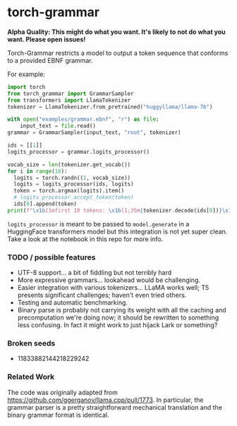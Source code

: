 # torch-grammar

**Alpha Quality: This might do what you want. It's likely to not do what you
want. Please open issues!**

Torch-Grammar restricts a model to output a token sequence that conforms to a
provided EBNF grammar.

For example:

```python
import torch
from torch_grammar import GrammarSampler
from transformers import LlamaTokenizer
tokenizer = LlamaTokenizer.from_pretrained("huggyllama/llama-7b")

with open("examples/grammar.ebnf", "r") as file:
    input_text = file.read()
grammar = GrammarSampler(input_text, "root", tokenizer)

ids = [[1]]
logits_processor = grammar.logits_processor()

vocab_size = len(tokenizer.get_vocab())
for i in range(10):
  logits = torch.randn((1, vocab_size))
  logits = logits_processor(ids, logits)
  token = torch.argmax(logits).item()
  # logits_processor.accept_token(token)
  ids[0].append(token)
print(f"\x1b[1mfirst 10 tokens: \x1b[1;35m{tokenizer.decode(ids[0])}\x1b[0m")
```

`logits_processor` is meant to be passed to `model.generate` in a HuggingFace
transformers model but this integration is not yet super clean. Take a look at
the notebook in this repo for more info.

### TODO / possible features

* UTF-8 support... a bit of fiddling but not terribly hard
* More expressive grammars... lookahead would be challenging.
* Easier integration with various tokenizers... LLaMA works well; T5 presents
  significant challenges; haven't even tried others.
* Testing and automatic benchmarking.
* Binary parse is probably not carrying its weight with all the caching and
  precomputation we're doing now; it should be rewritten to something less
  confusing. In fact it might work to just hijack Lark or something?

### Broken seeds

* 11833882144218229242

### Related Work

The code was originally adapted from
https://github.com/ggerganov/llama.cpp/pull/1773. In particular, the grammar
parser is a pretty straightforward mechanical translation and the binary grammar
format is identical.
